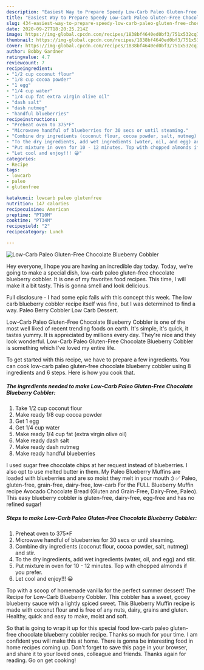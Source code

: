 ```yaml
---
description: "Easiest Way to Prepare Speedy Low-Carb Paleo Gluten-Free Chocolate Blueberry Cobbler"
title: "Easiest Way to Prepare Speedy Low-Carb Paleo Gluten-Free Chocolate Blueberry Cobbler"
slug: 434-easiest-way-to-prepare-speedy-low-carb-paleo-gluten-free-chocolate-blueberry-cobbler
date: 2020-09-27T18:20:25.214Z
image: https://img-global.cpcdn.com/recipes/1838bf4640ed0bf3/751x532cq70/low-carb-paleo-gluten-free-chocolate-blueberry-cobbler-recipe-main-photo.jpg
thumbnail: https://img-global.cpcdn.com/recipes/1838bf4640ed0bf3/751x532cq70/low-carb-paleo-gluten-free-chocolate-blueberry-cobbler-recipe-main-photo.jpg
cover: https://img-global.cpcdn.com/recipes/1838bf4640ed0bf3/751x532cq70/low-carb-paleo-gluten-free-chocolate-blueberry-cobbler-recipe-main-photo.jpg
author: Bobby Gardner
ratingvalue: 4.7
reviewcount: 7
recipeingredient:
- "1/2 cup coconut flour"
- "1/8 cup cocoa powder"
- "1 egg"
- "1/4 cup water"
- "1/4 cup fat extra virgin olive oil"
- "dash salt"
- "dash nutmeg"
- "handful blueberries"
recipeinstructions:
- "Preheat oven to 375*F"
- "Microwave handful of blueberries for 30 secs or until steaming."
- "Combine dry ingredients (coconut flour, cocoa powder, salt, nutmeg) and stir."
- "To the dry ingredients, add wet ingredients (water, oil, and egg) and stir."
- "Put mixture in oven for 10 - 12 minutes. Top with chopped almonds if you prefer."
- "Let cool and enjoy!!! 😀"
categories:
- Recipe
tags:
- lowcarb
- paleo
- glutenfree

katakunci: lowcarb paleo glutenfree 
nutrition: 147 calories
recipecuisine: American
preptime: "PT10M"
cooktime: "PT34M"
recipeyield: "2"
recipecategory: Lunch

---
```



![Low-Carb Paleo Gluten-Free Chocolate Blueberry Cobbler](https://img-global.cpcdn.com/recipes/1838bf4640ed0bf3/751x532cq70/low-carb-paleo-gluten-free-chocolate-blueberry-cobbler-recipe-main-photo.jpg)

Hey everyone, I hope you are having an incredible day today. Today, we're going to make a special dish, low-carb paleo gluten-free chocolate blueberry cobbler. It is one of my favorites food recipes. This time, I will make it a bit tasty. This is gonna smell and look delicious.

Full disclosure - I had some epic fails with this concept this week. The low carb blueberry cobbler recipe itself was fine, but I was determined to find a way. Paleo Berry Cobbler Low Carb Dessert.

Low-Carb Paleo Gluten-Free Chocolate Blueberry Cobbler is one of the most well liked of recent trending foods on earth. It's simple, it's quick, it tastes yummy. It is appreciated by millions every day. They're nice and they look wonderful. Low-Carb Paleo Gluten-Free Chocolate Blueberry Cobbler is something which I've loved my entire life.


To get started with this recipe, we have to prepare a few ingredients. You can cook low-carb paleo gluten-free chocolate blueberry cobbler using 8 ingredients and 6 steps. Here is how you cook that.

##### The ingredients needed to make Low-Carb Paleo Gluten-Free Chocolate Blueberry Cobbler:

1. Take 1/2 cup coconut flour
1. Make ready 1/8 cup cocoa powder
1. Get 1 egg
1. Get 1/4 cup water
1. Make ready 1/4 cup fat (extra virgin olive oil)
1. Make ready dash salt
1. Make ready dash nutmeg
1. Make ready handful blueberries


I used sugar free chocolate chips at her request instead of blueberries. I also opt to use melted butter in them. My Paleo Blueberry Muffins are loaded with blueberries and are so moist they melt in your mouth :) ✅ Paleo, gluten-free, grain-free, dairy-free, low-carb For the FULL Blueberry Muffin recipe Avocado Chocolate Bread (Gluten and Grain-Free, Dairy-Free, Paleo). This easy blueberry cobbler is gluten-free, dairy-free, egg-free and has no refined sugar! 

##### Steps to make Low-Carb Paleo Gluten-Free Chocolate Blueberry Cobbler:

1. Preheat oven to 375*F
1. Microwave handful of blueberries for 30 secs or until steaming.
1. Combine dry ingredients (coconut flour, cocoa powder, salt, nutmeg) and stir.
1. To the dry ingredients, add wet ingredients (water, oil, and egg) and stir.
1. Put mixture in oven for 10 - 12 minutes. Top with chopped almonds if you prefer.
1. Let cool and enjoy!!! 😀


Top with a scoop of homemade vanilla for the perfect summer dessert! The Recipe for Low-Carb Blueberry Cobbler. This cobbler has a sweet, gooey blueberry sauce with a lightly spiced sweet. This Blueberry Muffin recipe is made with coconut flour and is free of any nuts, dairy, grains and gluten. Healthy, quick and easy to make, moist and soft. 

So that is going to wrap it up for this special food low-carb paleo gluten-free chocolate blueberry cobbler recipe. Thanks so much for your time. I am confident you will make this at home. There is gonna be interesting food in home recipes coming up. Don't forget to save this page in your browser, and share it to your loved ones, colleague and friends. Thanks again for reading. Go on get cooking!
